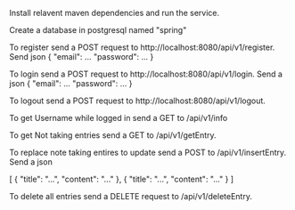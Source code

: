 Install relavent maven dependencies and run the service.

Create a database in postgresql named "spring"

To register send a POST request to http://localhost:8080/api/v1/register. Send json
{
  "email": ...
  "password": ...
}

To login send a POST request to http://localhost:8080/api/v1/login. Send a json 
{
  "email": ...
  "password": ...
 }
 
 To logout send a POST request to http://localhost:8080/api/v1/logout.
 
 To get Username while logged in send a GET to /api/v1/info
 
 To get Not taking entries send a GET to /api/v1/getEntry.
 
 To replace note taking entires to update send a POST to /api/v1/insertEntry. Send a json
 
 [
    {
            "title": "...",
            "content": "..."
    },
    {
            "title": "...",
            "content": "..."
    }
]

To delete all entries send a DELETE request to /api/v1/deleteEntry.

 
 
 
 
